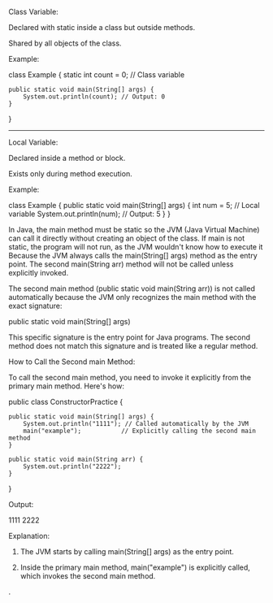 Class Variable:

Declared with static inside a class but outside methods.

Shared by all objects of the class.


Example:

class Example {
    static int count = 0; // Class variable

    public static void main(String[] args) {
        System.out.println(count); // Output: 0
    }
}


---

Local Variable:

Declared inside a method or block.

Exists only during method execution.


Example:

class Example {
    public static void main(String[] args) {
        int num = 5; // Local variable
        System.out.println(num); // Output: 5
    }
}




In Java, the main method must be static so the JVM (Java Virtual Machine) can call it directly without creating an object of the class. If main is not static, the program will not run, as the JVM wouldn't know how to execute it
Because the JVM always calls the main(String[] args) method as the entry point. The second main(String arr) method will not be called unless explicitly invoked.

The second main method (public static void main(String arr)) is not called automatically because the JVM only recognizes the main method with the exact signature:

public static void main(String[] args)

This specific signature is the entry point for Java programs. The second method does not match this signature and is treated like a regular method.

How to Call the Second main Method:

To call the second main method, you need to invoke it explicitly from the primary main method. Here's how:

public class ConstructorPractice {

    public static void main(String[] args) {
        System.out.println("1111"); // Called automatically by the JVM
        main("example");           // Explicitly calling the second main method
    }

    public static void main(String arr) {
        System.out.println("2222");
    }
}

Output:

1111
2222

Explanation:

1. The JVM starts by calling main(String[] args) as the entry point.


2. Inside the primary main method, main("example") is explicitly called, which invokes the second main method.





.
